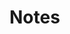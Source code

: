# Notes

<!--

copy from assignment: A “notes.html” or “notes.md” page where you log your progress in the project. Ideally you will
have weekly (or more frequent) entries, explaining what you worked on since the previous
meeting, and short descriptions of what individual members worked on.
A teamwork minutes (notes) page which shows evidence of your teamwork. At the very
minimum you need to have:
 A brief description of the team members and their roles,
 Minutes (i.e. notes) for at least 5 meetings or progress reports.

2022.02.15
created

 -->